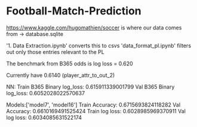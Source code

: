 # Football-Match-Prediction

https://www.kaggle.com/hugomathien/soccer is where our data comes from -> database.sqlite

'1. Data Extraction.ipynb' converts this to csvs
'data_format_pl.ipynb' filters out only those entries relevant to the PL

The benchmark from B365 odds is log loss = 0.620

Currently have 0.6140 (player_attr_to_out_2)




NN:
Train B365 Binary log_loss: 0.615911339001799
Val B365 Binary log_loss: 0.6052028022570637

Models:['model7', 'model16']
Train Accuracy: 0.6715693824118282
Val Accuracy: 0.6610169491525424
Train log loss: 0.6028985969370911
Val log loss: 0.6034085631522174